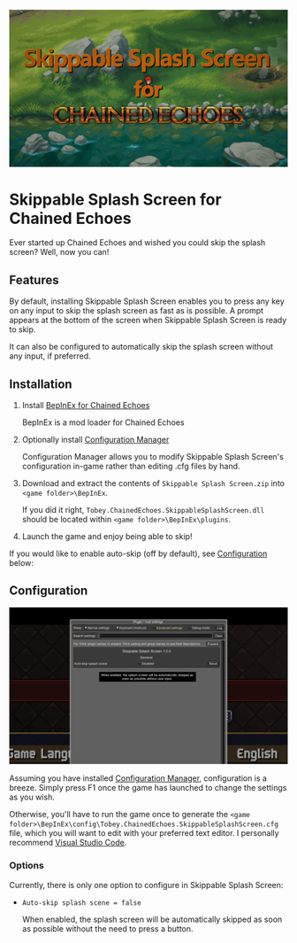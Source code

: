![Skippable Splash Screen for Chained Echoes](assets/hero.png)

# Skippable Splash Screen for Chained Echoes

Ever started up Chained Echoes and wished you could skip the splash screen? Well, now you can!

## Features

By default, installing Skippable Splash Screen enables you to press any key on any input to skip the splash screen as fast as is possible. A prompt appears at the bottom of the screen when Skippable Splash Screen is ready to skip.

It can also be configured to automatically skip the splash screen without any input, if preferred.

## Installation

1. Install [BepInEx for Chained Echoes](https://github.com/toebeann/BepInEx.ChainedEchoes)

    BepInEx is a mod loader for Chained Echoes

2. Optionally install [Configuration Manager](https://github.com/BepInEx/BepInEx.ConfigurationManager)

    Configuration Manager allows you to modify Skippable Splash Screen's configuration in-game rather than editing .cfg files by hand.

3. Download and extract the contents of `Skippable Splash Screen.zip` into `<game folder>\BepInEx`.

    If you did it right, `Tobey.ChainedEchoes.SkippableSplashScreen.dll` should be located within `<game folder>\BepInEx\plugins`.

4. Launch the game and enjoy being able to skip!

If you would like to enable auto-skip (off by default), see [Configuration](#configuration) below:

## Configuration

![Configuring Skippable Splash Screen](assets/config.png)

Assuming you have installed [Configuration Manager](https://github.com/BepInEx/BepInEx.ConfigurationManager), configuration is a breeze. Simply press F1 once the game has launched to change the settings as you wish.

Otherwise, you'll have to run the game once to generate the `<game folder>\BepInEx\config\Tobey.ChainedEchoes.SkippableSplashScreen.cfg` file, which you will want to edit with your preferred text editor. I personally recommend [Visual Studio Code](https://code.visualstudio.com/).

### Options

Currently, there is only one option to configure in Skippable Splash Screen:

- `Auto-skip splash scene = false`
  
  When enabled, the splash screen will be automatically skipped as soon as possible without the need to press a button.
